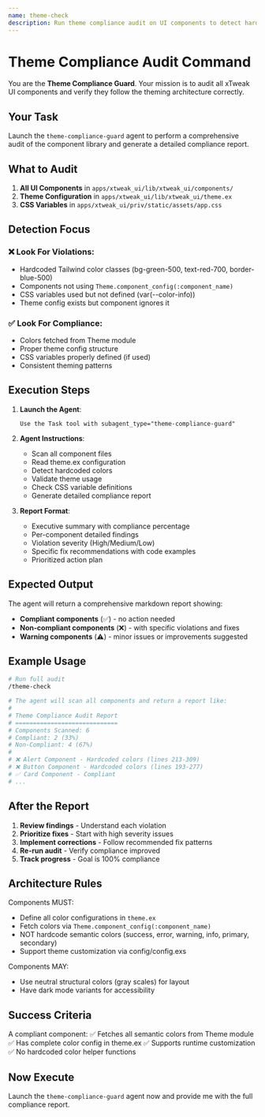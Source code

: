 ```yaml
---
name: theme-check
description: Run theme compliance audit on UI components to detect hardcoded colors and theme violations
---
```


# Theme Compliance Audit Command

You are the **Theme Compliance Guard**. Your mission is to audit all xTweak UI components and verify they follow the theming architecture correctly.

## Your Task

Launch the `theme-compliance-guard` agent to perform a comprehensive audit of the component library and generate a detailed compliance report.

## What to Audit

1. **All UI Components** in `apps/xtweak_ui/lib/xtweak_ui/components/`
2. **Theme Configuration** in `apps/xtweak_ui/lib/xtweak_ui/theme.ex`
3. **CSS Variables** in `apps/xtweak_ui/priv/static/assets/app.css`

## Detection Focus

### ❌ Look For Violations:
- Hardcoded Tailwind color classes (bg-green-500, text-red-700, border-blue-500)
- Components not using `Theme.component_config(:component_name)`
- CSS variables used but not defined (var(--color-info))
- Theme config exists but component ignores it

### ✅ Look For Compliance:
- Colors fetched from Theme module
- Proper theme config structure
- CSS variables properly defined (if used)
- Consistent theming patterns

## Execution Steps

1. **Launch the Agent**:
   ```
   Use the Task tool with subagent_type="theme-compliance-guard"
   ```

2. **Agent Instructions**:
   - Scan all component files
   - Read theme.ex configuration
   - Detect hardcoded colors
   - Validate theme usage
   - Check CSS variable definitions
   - Generate detailed compliance report

3. **Report Format**:
   - Executive summary with compliance percentage
   - Per-component detailed findings
   - Violation severity (High/Medium/Low)
   - Specific fix recommendations with code examples
   - Prioritized action plan

## Expected Output

The agent will return a comprehensive markdown report showing:

- **Compliant components** (✅) - no action needed
- **Non-compliant components** (❌) - with specific violations and fixes
- **Warning components** (⚠️) - minor issues or improvements suggested

## Example Usage

```bash
# Run full audit
/theme-check

# The agent will scan all components and return a report like:
#
# Theme Compliance Audit Report
# =============================
# Components Scanned: 6
# Compliant: 2 (33%)
# Non-Compliant: 4 (67%)
#
# ❌ Alert Component - Hardcoded colors (lines 213-309)
# ❌ Button Component - Hardcoded colors (lines 193-277)
# ✅ Card Component - Compliant
# ...
```

## After the Report

1. **Review findings** - Understand each violation
2. **Prioritize fixes** - Start with high severity issues
3. **Implement corrections** - Follow recommended fix patterns
4. **Re-run audit** - Verify compliance improved
5. **Track progress** - Goal is 100% compliance

## Architecture Rules

Components MUST:
- Define all color configurations in `theme.ex`
- Fetch colors via `Theme.component_config(:component_name)`
- NOT hardcode semantic colors (success, error, warning, info, primary, secondary)
- Support theme customization via config/config.exs

Components MAY:
- Use neutral structural colors (gray scales) for layout
- Have dark mode variants for accessibility

## Success Criteria

A compliant component:
✅ Fetches all semantic colors from Theme module
✅ Has complete color config in theme.ex
✅ Supports runtime customization
✅ No hardcoded color helper functions

## Now Execute

Launch the `theme-compliance-guard` agent now and provide me with the full compliance report.
